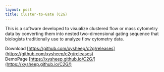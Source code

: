 ```yaml
---
layout: post
title: Cluster-to-Gate (C2G)
---
```


This is a software developed to visualize clustered flow or mass cytometry data by converting them into nested two-dimensional gating sequence that biologists traditionally use to analyze flow cytometry data.

Download [https://github.com/xysheep/c2g/releases](https://github.com/xysheep/c2g/releases)  
DemoPage [https://xysheep.github.io/C2G/](https://xysheep.github.io/C2G/)